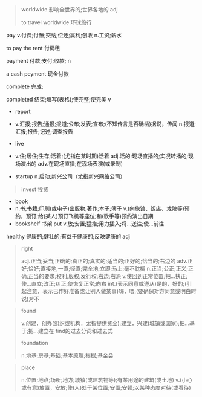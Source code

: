 > worldwide 影响全世界的;世界各地的 adj
>
> to travel worldwide 环球旅行

pay v.付费;付酬;交纳;偿还;赢利;创收 n.工资;薪水

to pay the rent 付房租

payment 付款;支付;收款; n

a cash peyment 现金付款



complete 完成;

completed 结束;填写(表格);使完整;使完美 v



* report
* v.汇报;报告;通报;报道;公布;发表;宣布;(不知传言是否确凿)据说，传闻
  n.报道;汇报;报告;记述;调查报告

* live
* v.住;居住;生存;活着;(尤指在某时期)活着
  adj.活的;现场直播的;实况转播的;现场演出的
  adv.在现场直播;在现场表演(或录制)
* startup n.启动;新兴公司（尤指新兴网络公司）

> invest 投资

* book
* n.书;书籍;印刷(或电子)出版物;著作;本子;簿子
  v.(向旅馆、饭店、戏院等)预约，预订;给(某人)预订飞机等座位;和(歌手等)预约演出日期
* bookshelf 书架 put  v.放;安置;猛推;用力插入;将…送往;使…前往

healthy 健康的;健壮的;有益于健康的;反映健康的 adj

> right 
>
> adj.正当;妥当;正确的;真正的;真实的;适当的;正好的;恰当的;右边的
> adv.正好;恰好;直接地;一直;径直;完全地;立即;马上;毫不耽搁
> n.正当;公正;正义;正确;正当的要求;权利;版权;发行权;右边;右派
> v.使回到正常位置;把…扶正;使…直立;改正;纠正;使恢复正常;向右
> int.(表示同意或遵从)是的，好的;(引起注意，表示已作好准备或让别人做某事)嗨，喂;(要确保对方同意或明白时说)对不

> found	
>
> v.创建，创办(组织或机构，尤指提供资金);建立，兴建(城镇或国家);把…基于;把…建立在
> find的过去分词和过去式
>
> foundation
>
> n.地基;房基;基础;基本原理;根据;基金会

> place
>
> n.位置;地点;场所;地方;城镇(或建筑物等);有某用途的建筑(或土地)
> v.(小心或有意)放置，安放;使(人)处于某位置;安置;安顿;以某种态度对待(或看待)